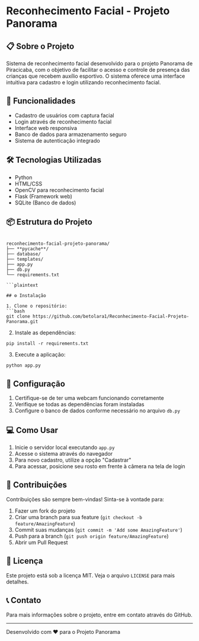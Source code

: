 # Reconhecimento Facial - Projeto Panorama

## 📋 Sobre o Projeto

Sistema de reconhecimento facial desenvolvido para o projeto Panorama de Piracicaba, com o objetivo de facilitar o acesso e controle de presença das crianças que recebem auxílio esportivo. O sistema oferece uma interface intuitiva para cadastro e login utilizando reconhecimento facial.

## 🚀 Funcionalidades

- Cadastro de usuários com captura facial
- Login através de reconhecimento facial
- Interface web responsiva
- Banco de dados para armazenamento seguro
- Sistema de autenticação integrado

## 🛠️ Tecnologias Utilizadas

- Python
- HTML/CSS
- OpenCV para reconhecimento facial
- Flask (Framework web)
- SQLite (Banco de dados)

## 📦 Estrutura do Projeto
```

reconhecimento-facial-projeto-panorama/
├── **pycache**/
├── database/
├── templates/
├── app.py
├── db.py
└── requirements.txt

```plaintext

## ⚙️ Instalação

1. Clone o repositório:
```bash
git clone https://github.com/betolara1/Reconhecimento-Facial-Projeto-Panorama.git
```

2. Instale as dependências:


```shellscript
pip install -r requirements.txt
```

3. Execute a aplicação:


```shellscript
python app.py
```

## 🔧 Configuração

1. Certifique-se de ter uma webcam funcionando corretamente
2. Verifique se todas as dependências foram instaladas
3. Configure o banco de dados conforme necessário no arquivo `db.py`


## 💻 Como Usar

1. Inicie o servidor local executando `app.py`
2. Acesse o sistema através do navegador
3. Para novo cadastro, utilize a opção "Cadastrar"
4. Para acessar, posicione seu rosto em frente à câmera na tela de login


## 🤝 Contribuições

Contribuições são sempre bem-vindas! Sinta-se à vontade para:

1. Fazer um fork do projeto
2. Criar uma branch para sua feature (`git checkout -b feature/AmazingFeature`)
3. Commit suas mudanças (`git commit -m 'Add some AmazingFeature'`)
4. Push para a branch (`git push origin feature/AmazingFeature`)
5. Abrir um Pull Request


## 📄 Licença

Este projeto está sob a licença MIT. Veja o arquivo `LICENSE` para mais detalhes.

## 📞 Contato

Para mais informações sobre o projeto, entre em contato através do GitHub.

---

Desenvolvido com ❤️ para o Projeto Panorama
